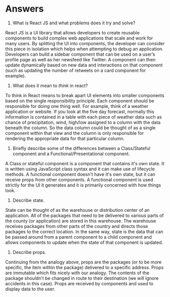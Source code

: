 # Answers

1.  What is React JS and what problems does it try and solve?

React JS is a UI library that allows developers to create reusable components to build complex web applications that scale and work for many users. By splitting the UI into components, the developer can consider this piece in isolation which helps when attempting to debug an application. Developers can build a sidebar component that can be used on a user’s profile page as well as her newsfeed like Twitter. A component can then update dynamically based on new data and interactions on that component (such as updating the number of retweets on a card component for example).

1.  What does it mean to _think_ in react?

To think in React means to break apart UI elements into smaller components based on the single responsibility principle. Each component should be responsible for doing one thing well. For example, think of a weather application or website. If you look at the five day forecast, normally this information is contained in a table with each piece of weather data such as chance of precipitation, wind, high/low assigned to a column with the data beneath the column. So the data column could be thought of as a single component within that view and the column is only responsible for rendering the appropriate data for that particular column.  

1.  Briefly describe some of the differences between a Class/Stateful component and a Functional/Presentational component.

A Class or stateful component is a component that contains it's own state. It is written using JavaScript class syntax and it can make use of lifecycle methods. A functional component doesn't have it's own state, but it can receive props from other components. A functional component is used strictly for the UI it generates and it is primarily concerned with how things look. 

1.  Describe state.

State can be thought of as the warehouse or distribution center of an application. All of the packages that need to be delivered to various parts of the county (or application) are stored in this warehouse. The warehouse receives packages from other parts of the country and directs those packages to the correct location.  In the same way, state is the data that can be passed around from a parent component to a child component and allows components to update when the state of that component is updated. 

1.  Describe props.

Continuing from the analogy above, props are the packages (or to be more specific, the item within the package) delivered to a specific address.  Props are immutable which fits nicely with our analogy. The contents of the package shouldn’t be changed in route to their destination (we will ignore accidents in this case).  Props are received by components and used to display data to the user. 
